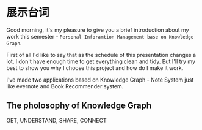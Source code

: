 # 展示台词

Good morning, it's my pleasure to give you a brief introduction about my work this semester - `Personal Inforamtion Management base on Knowledge Graph`.

First of all I'd like to say that as the schedule of this presentation changes a lot, I don't have enough time to get everything clean and tidy. But I'll try my best to show you why I choose this project and how do I make it work.

I've made two applications based on Knowledge Graph - Note System just like evernote and Book Recommender system.

## The pholosophy of Knowledge Graph

GET, UNDERSTAND, SHARE, CONNECT
